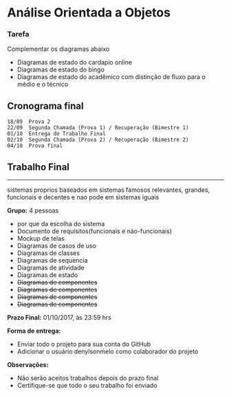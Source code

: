 # Análise Orientada a Objetos 

### Tarefa
Complementar os diagramas abaixo
* Diagramas de estado do cardapio online
* Diagramas de estado do bingo
* Diagramas de estado do acadêmico com distinção de fluxo para o médio e o técnico 


## Cronograma final

    18/09  Prova 2
    22/09  Segunda Chamada (Prova 1) / Recuperação (Bimestre 1) 
    01/10  Entrega do Trabalho Final
    02/10  Segunda Chamada (Prova 2) / Recuperação (Bimestre 2)
    04/10  Prova final 

## Trabalho Final
----

sistemas proprios baseados em sistemas famosos relevantes, grandes, funcionais e decentes e nao pode em sistemas iguais

**Grupo:** 4 pessoas


* por que da escolha do sistema
* Documento de requisitos(funcionais e não-funcionais)
* Mockup de telas
* Diagramas de casos de uso
* Diagramas de classes
* Diagramas de sequencia
* Diagramas de atividade
* Diagramas de estado
* ~~Diagramas de componentes~~
* ~~Diagramas de componentes~~
* ~~Diagramas de componentes~~
* ~~Diagramas de componentes~~

**Prazo Final:** 01/10/2017, às 23:59 hrs

**Forma de entrega:**
* Enviar todo o projeto para sua conta do GitHub
* Adicionar o usuário denylsonmelo como colaborador do projeto

**Observações:**
* Não serão aceitos trabalhos depois do prazo final
* Certifique-se que todo o seu trabalho foi enviado
